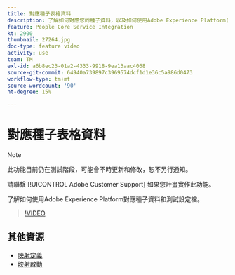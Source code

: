 ```yaml
---
title: 對應種子表格資料
description: 了解如何對應您的種子資料，以及如何使用Adobe Experience Platform(AEP)測試設定檔
feature: People Core Service Integration
kt: 2900
thumbnail: 27264.jpg
doc-type: feature video
activity: use
team: TM
exl-id: a6b8ec23-01a2-4333-9918-9ea13aac4068
source-git-commit: 64940a739897c3969574dcf1d1e36c5a986d0473
workflow-type: tm+mt
source-wordcount: '90'
ht-degree: 15%

---
```


# 對應種子表格資料

>[!NOTE]
>
>此功能目前仍在測試階段，可能會不時更新和修改，恕不另行通知。
>
>請聯繫 [!UICONTROL Adobe Customer Support] 如果您計畫實作此功能。

了解如何使用Adobe Experience Platform對應種子資料和測試設定檔。

>[!VIDEO](https://video.tv.adobe.com/v/27264?quality=12)

## 其他資源

* [映射定義](https://experienceleague.adobe.com/docs/campaign-standard/using/integrating-with-adobe-cloud/adobe-experience-platform/data-connector/aep-mapping-definition.html)
* [映射啟動](https://experienceleague.adobe.com/docs/campaign-standard/using/integrating-with-adobe-cloud/adobe-experience-platform/data-connector/aep-mapping-activation.html)

